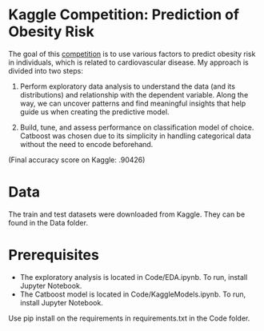 # Kaggle Competition: Prediction of Obesity Risk
The goal of this [competition](https://www.kaggle.com/competitions/playground-series-s4e2) is to use various factors to predict obesity risk in individuals, which is related to cardiovascular disease. My approach is divided into two steps: 

1. Perform exploratory data analysis to understand the data (and its distributions) and relationship with the dependent variable. Along the way, we can uncover patterns and find meaningful insights that help guide us when creating the predictive model.

2. Build, tune, and assess performance on classification model of choice. Catboost was chosen due to its simplicity in handling categorical data without the need to encode beforehand.

(Final accuracy score on Kaggle: .90426) 

# Data
The train and test datasets were downloaded from Kaggle. They can be found in the Data folder.

# Prerequisites 
- The exploratory analysis is located in Code/EDA.ipynb. To run, install Jupyter Notebook. 
- The Catboost model is located in Code/KaggleModels.ipynb. To run, install Jupyter Notebook. 

Use pip install on the requirements in requirements.txt in the Code folder. 

